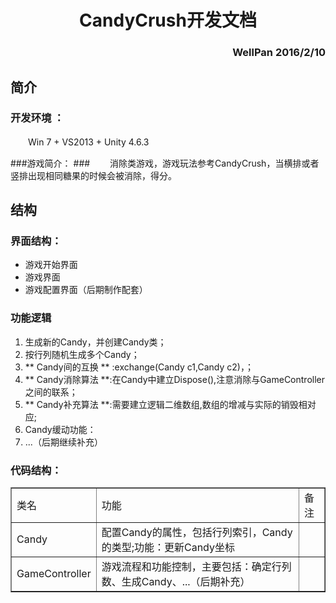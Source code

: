 # <center>CandyCrush开发文档</center> #
### <p align="right">WellPan 2016/2/10</p> ###



## 简介 ##

### 开发环境 ： ###
　　Win 7 + VS2013 + Unity 4.6.3

###游戏简介： ###
　　消除类游戏，游戏玩法参考CandyCrush，当横排或者竖排出现相同糖果的时候会被消除，得分。

## 结构 ##

### 界面结构： ###
* 游戏开始界面
* 游戏界面
* 游戏配置界面（后期制作配套）

### 功能逻辑 ###
1. 生成新的Candy，并创建Candy类；
2. 按行列随机生成多个Candy；
3. ** Candy间的互换 ** :exchange(Candy c1,Candy c2)，；
4. ** Candy消除算法 **:在Candy中建立Dispose(),注意消除与GameController之间的联系；
5. ** Candy补充算法 **:需要建立逻辑二维数组,数组的增减与实际的销毁相对应;
6. Candy缓动功能：
5. ...（后期继续补充）

### 代码结构： ###
<table border="1">
	<tr>
		<td>类名</td>
		<td>功能</td>
		<td>备注</td>
	</tr>
	<tr>
		<td>Candy</td>
		<td>配置Candy的属性，包括行列索引，Candy的类型;功能：更新Candy坐标</td>
		<td></td>
	</tr>
	<tr>
		<td>GameController</td>
		<td>
			游戏流程和功能控制，主要包括：确定行列数、生成Candy、...（后期补充）
		</td>
		<td></td>
	</tr>
</table>